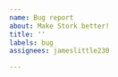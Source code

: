 ```yaml
---
name: Bug report
about: Make Stork better!
title: ''
labels: bug
assignees: jameslittle230

---
```


<!-- 

Thanks for filing a bug! Please be sure to include reproduction steps, if possible.

If your bug is only reproducable with a given search index, please upload that search index here or email it to littleguy23@gmail.com.

If your bug relates to building or compiling Stork, please include information about your Rust/Cargo version, your OS, and your Node version. 

Thanks!
James

-->
